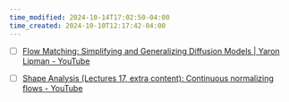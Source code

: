 ```yaml
---
time_modified: 2024-10-14T17:02:50-04:00
time_created: 2024-10-10T12:17:42-04:00
---
```

- [ ] [Flow Matching: Simplifying and Generalizing Diffusion Models | Yaron Lipman - YouTube](https://www.youtube.com/watch?v=5ZSwYogAxYg)




- [ ] [Shape Analysis (Lectures 17, extra content): Continuous normalizing flows - YouTube](https://youtu.be/RthYBGDk7lQ?si=iwAKQ3w4wttTs4au)